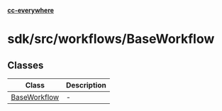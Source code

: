 [**cc-everywhere**](../../../../index.md)

<HorizontalLine />

# sdk/src/workflows/BaseWorkflow

## Classes

| Class | Description |
| ------ | ------ |
| [BaseWorkflow](classes/base-workflow.md) | - |
